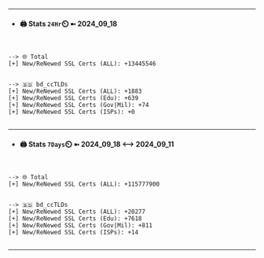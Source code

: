 

---
- #### 🖨️ **Stats** `24Hr`⏲️ ➼ 2024_09_18
```console


--> 🌐 Total
[+] New/ReNewed SSL Certs (ALL): +13445546


--> 🇧🇩 bd_ccTLDs
[+] New/ReNewed SSL Certs (ALL): +1883
[+] New/ReNewed SSL Certs (Edu): +639
[+] New/ReNewed SSL Certs (Gov|Mil): +74
[+] New/ReNewed SSL Certs (ISPs): +0


```

---
- #### 🖨️ **Stats** `7Days`⏲️ ➼ 2024_09_18 <--> 2024_09_11
```console


--> 🌐 Total
[+] New/ReNewed SSL Certs (ALL): +115777900


--> 🇧🇩 bd_ccTLDs
[+] New/ReNewed SSL Certs (ALL): +20277
[+] New/ReNewed SSL Certs (Edu): +7618
[+] New/ReNewed SSL Certs (Gov|Mil): +811
[+] New/ReNewed SSL Certs (ISPs): +14


```

---

